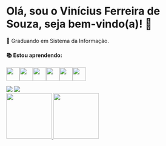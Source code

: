 # Olá, sou o Vinícius Ferreira de Souza, seja bem-vindo(a)! 👋

🎯 Graduando em Sistema da Informação. 

#### 📚 Estou aprendendo:

<img src="https://cdn.jsdelivr.net/gh/devicons/devicon/icons/java/java-original.svg" width="35" height="35"/><img src="https://cdn.jsdelivr.net/gh/devicons/devicon/icons/spring/spring-original.svg" width="35" height="35"/><img src="https://cdn.jsdelivr.net/gh/devicons/devicon/icons/csharp/csharp-original.svg" width="35" height="35"/><img src="https://cdn.jsdelivr.net/gh/devicons/devicon/icons/mysql/mysql-original-wordmark.svg" width="35" height="35"/><img src="https://cdn.jsdelivr.net/gh/devicons/devicon/icons/git/git-plain-wordmark.svg" width="35" height="35"/><img src="https://cdn.jsdelivr.net/gh/devicons/devicon/icons/github/github-original.svg" width="35" height="35"/>

<div>
<a href = "mailto:vfdesouza7@gmail.com"><img src="https://img.shields.io/badge/Gmail-D14836?style=for-the-badge&logo=gmail&logoColor=white" target="_blank"></a>
<a href="https://www.linkedin.com/in/vfdesouza/" target="_blank"><img src="https://img.shields.io/badge/-LinkedIn-%230077B5?style=for-the-badge&logo=linkedin&logoColor=white" target="_blank"></a>   
</div>

<div>
<a href="https://github.com/vfdesouza">
<img height="120em" src="https://github-readme-stats.vercel.app/api/top-langs/?username=vfdesouza&layout=compact&langs_count=7&theme=dracula"/>
<img height="120em" src="https://github-readme-stats.vercel.app/api?username=vfdesouza&show_icons=true&theme=dracula&include_all_commits=true&count_private=true"/>
</div>
  
  
